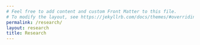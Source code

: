 ```yaml
---
# Feel free to add content and custom Front Matter to this file.
# To modify the layout, see https://jekyllrb.com/docs/themes/#overriding-theme-defaults
permalink: /research/
layout: research
title: Research
---
```

